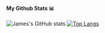 #### My Github Stats 📊
![James's GitHub stats](https://github-readme-stats.vercel.app/api?username=RaddedMC&show_icons=true&theme=monokai)
[![Top Langs](https://github-readme-stats.vercel.app/api/top-langs/?username=RaddedMC)](https://github.com/RaddedMC/github-readme-stats)
